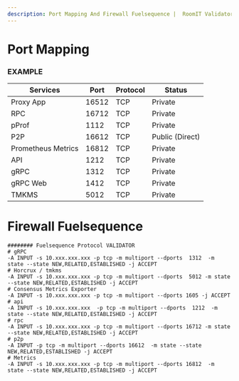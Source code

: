 ```yaml
---
description: Port Mapping And Firewall Fuelsequence |  RoomIT Validator
---
```



# Port Mapping

### EXAMPLE
| Services           | Port  | Protocol | Status          |
| ------------------ | ----- | -------- | --------------- |
| Proxy App          | 16512 | TCP      | Private         |
| RPC                | 16712 | TCP      | Private         |
| pProf              | 1112  | TCP      | Private         |
| P2P                | 16612 | TCP      | Public (Direct) |
| Prometheus Metrics | 16812 | TCP      | Private         |
| API                | 1212  | TCP      | Private         |
| gRPC               | 1312  | TCP      | Private         |
| gRPC Web           | 1412 | TCP      | Private         |
| TMKMS              | 5012 | TCP      | Private         |


# Firewall Fuelsequence

```
######## Fuelsequence Protocol VALIDATOR
# gRPC
-A INPUT -s 10.xxx.xxx.xxx -p tcp -m multiport --dports  1312  -m state --state NEW,RELATED,ESTABLISHED -j ACCEPT
# Horcrux / tmkms
-A INPUT -s 10.xxx.xxx.xxx -p tcp -m multiport --dports  5012 -m state --state NEW,RELATED,ESTABLISHED -j ACCEPT
# Consensus Metrics Exporter
-A INPUT -s 10.xxx.xxx.xxx -p tcp -m multiport --dports 1605 -j ACCEPT
# api
-A INPUT -s 10.xxx.xxx.xxx  -p tcp -m multiport --dports  1212  -m state --state NEW,RELATED,ESTABLISHED -j ACCEPT
# rpc
-A INPUT -s 10.xxx.xxx.xxx -p tcp -m multiport --dports 16712 -m state --state NEW,RELATED,ESTABLISHED -j ACCEPT
# p2p
-A INPUT -p tcp -m multiport --dports 16612  -m state --state NEW,RELATED,ESTABLISHED -j ACCEPT
# Metrics
-A INPUT -s 10.xxx.xxx.xxx -p tcp -m multiport --dports 16812  -m state --state NEW,RELATED,ESTABLISHED -j ACCEPT

```

